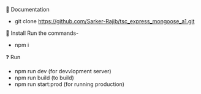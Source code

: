 📖 Documentation

- git clone https://github.com/Sarker-Rajib/tsc_express_mongoose_a1.git

🌱 Install
Run the commands-

- npm i

❓ Run

- npm run dev (for devvlopment server)
- npm run build (to build)
- npm run start:prod (for running production)
